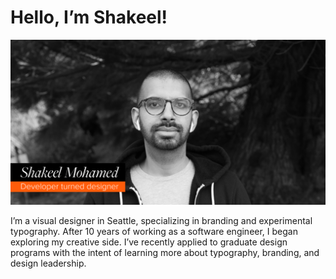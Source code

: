 # Hello, I’m Shakeel! 

![Shakeel Mohamed black and white headshot](./opengraph-default.png)

I’m a visual designer in Seattle, specializing in branding and experimental typography. After 10 years of working as a software engineer, I began exploring my creative side. I’ve recently applied to graduate design programs with the intent of learning more about typography, branding, and design leadership.

<!--
**shakeelmohamed/shakeelmohamed** is a ✨ _special_ ✨ repository because its `README.md` (this file) appears on your GitHub profile.

Here are some ideas to get you started:

- 🔭 I’m currently working on ...
- 🌱 I’m currently learning ...
- 👯 I’m looking to collaborate on ...
- 🤔 I’m looking for help with ...
- 💬 Ask me about ...
- 📫 How to reach me: ...
- 😄 Pronouns: ...
- ⚡ Fun fact: ...
-->
